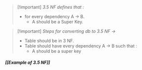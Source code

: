 >[!important] *3.5 NF defines that :*
>- for every dependency A -> B.
>	- A should be a Super Key.

>[!important] *Steps for converting db to 3.5 NF ->*
>- Table should be in 3 NF.
>- Table should have every dependency A -> B such that :
>	- A should be a super key 

##### *[[Example of 3.5 NF]]*
